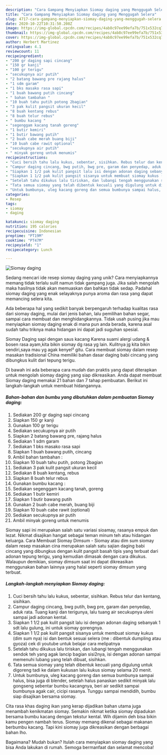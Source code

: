 ```yaml
---
description: "Cara Gampang Menyiapkan Siomay daging yang Menggugah Selera"
title: "Cara Gampang Menyiapkan Siomay daging yang Menggugah Selera"
slug: 4717-cara-gampang-menyiapkan-siomay-daging-yang-menggugah-selera
date: 2020-10-22T10:31:50.208Z
image: https://img-global.cpcdn.com/recipes/4ab8c97ee99efa7b/751x532cq70/siomay-daging-foto-resep-utama.jpg
thumbnail: https://img-global.cpcdn.com/recipes/4ab8c97ee99efa7b/751x532cq70/siomay-daging-foto-resep-utama.jpg
cover: https://img-global.cpcdn.com/recipes/4ab8c97ee99efa7b/751x532cq70/siomay-daging-foto-resep-utama.jpg
author: Herbert Martinez
ratingvalue: 4.1
reviewcount: 11
recipeingredient:
- "200 gr daging sapi cincang"
- "150 gr kanji"
- "100 gr terigu"
- "secukupnya air putih"
- "2 batang bawang pre rajang halus"
- "1 sdm garam"
- "1 bks masako rasa sapi"
- "1 buah bawang putih cincang"
- " bahan tambahan "
- "10 buah tahu putih potong 2bagian"
- "3 pak kulit pangsit ukuran kecil"
- "8 buah kentang rebus"
- "8 buah telur rebus"
- " bumbu kacang "
- "segenggam kacang tanah goreng"
- "1 butir kemiri"
- "1 butir bawang putih"
- "2 buah cabe merah buang biji"
- "10 buah cabe rawit optional"
- "secukupnya air putih"
- " minyak goreng untuk menumis"
recipeinstructions:
- "Cuci bersih tahu lalu kukus, sebentar, sisihkan. Rebus telur dan kentang, sisihkan."
- "Campur daging cincang, bwg putih, bwg pre, garam dan penyedap, aduk rata. Tuang kanji dan terigunya, lalu tuang air secukupnya uleni sampai jadi adonan kental."
- "Siapkan 1 1/2 pak kulit pangsit lalu isi dengan adonan daging sebanyak 1 sdt lalu gulung, ini untuk siomay gorengnya."
- "Siapkan 1 1/2 pak kulit pangsit sisanya untuk membuat siomay kukus (dim sum nya) isi dan bentuk sesuai selera (me : dibentuk dumpling atau gyoza) cek di youtube untuk belajar cara melipatnya"
- "Setelah tahu dikukus lalu tiriskan, dan lubangi tengah menggunakan sendok teh yang agak lancip bagian sisi2nya, isi dengan adonan sampai memenuhi lubang yang telah dibuat, sisihkan."
- "Tata semua siomay yang telah dibentuk kecuali yang digulung untuk digoreng tadi ke dalam kukusan lalu kukus siomay selama 20 menit."
- "Untuk bumbunya, uleg kacang goreng dan semua bumbunya sampai halus, bisa juga di blender, setelah halus panaskan sedikit minyak lalu gongseng sebentar bumbu kacangnya, beri air sedikit sampai bumbunya agak cair, cicipi rasanya. Tunggu sampai mendidih, bumbu siap disajikan bersama siomay."
categories:
- Resep
tags:
- siomay
- daging

katakunci: siomay daging 
nutrition: 195 calories
recipecuisine: Indonesian
preptime: "PT19M"
cooktime: "PT47M"
recipeyield: "1"
recipecategory: Lunch

---
```



![Siomay daging](https://img-global.cpcdn.com/recipes/4ab8c97ee99efa7b/751x532cq70/siomay-daging-foto-resep-utama.jpg)

Sedang mencari ide resep siomay daging yang unik? Cara menyiapkannya memang tidak terlalu sulit namun tidak gampang juga. Jika salah mengolah maka hasilnya tidak akan memuaskan dan bahkan tidak sedap. Padahal siomay daging yang enak selayaknya punya aroma dan rasa yang dapat memancing selera kita.

Ada beberapa hal yang sedikit banyak berpengaruh terhadap kualitas rasa dari siomay daging, mulai dari jenis bahan, lalu pemilihan bahan segar, sampai cara membuat dan menghidangkannya. Tidak usah pusing jika mau menyiapkan siomay daging enak di mana pun anda berada, karena asal sudah tahu triknya maka hidangan ini dapat jadi suguhan spesial.

Siomay Daging sapi dengan saus kacang Karena suami alergi udang &amp; bosen rasa ayam,kita bikin siomay dg rasa yg lain. Kulitnya jg kita bikin sendiri,saya mau yg agak kenyel² gitu. Cara membuat siomay dalam resep masakan tradisional China memiliki bahan dasar daging babi cincang yang dibungkus kulit dari tepung terigu.


Di bawah ini ada beberapa cara mudah dan praktis yang dapat diterapkan untuk mengolah siomay daging yang siap dikreasikan. Anda dapat membuat Siomay daging memakai 21 bahan dan 7 tahap pembuatan. Berikut ini langkah-langkah untuk membuat hidangannya.

<!--inarticleads1-->

##### Bahan-bahan dan bumbu yang dibutuhkan dalam pembuatan Siomay daging:

1. Sediakan 200 gr daging sapi cincang
1. Siapkan 150 gr kanji
1. Gunakan 100 gr terigu
1. Sediakan secukupnya air putih
1. Siapkan 2 batang bawang pre, rajang halus
1. Sediakan 1 sdm garam
1. Sediakan 1 bks masako rasa sapi
1. Siapkan 1 buah bawang putih, cincang
1. Ambil  bahan tambahan :
1. Siapkan 10 buah tahu putih, potong 2bagian
1. Sediakan 3 pak kulit pangsit ukuran kecil
1. Sediakan 8 buah kentang, rebus
1. Siapkan 8 buah telur rebus
1. Gunakan  bumbu kacang :
1. Sediakan segenggam kacang tanah, goreng
1. Sediakan 1 butir kemiri
1. Siapkan 1 butir bawang putih
1. Gunakan 2 buah cabe merah, buang biji
1. Siapkan 10 buah cabe rawit (optional)
1. Sediakan secukupnya air putih
1. Ambil  minyak goreng untuk menumis


Siomay sapi ini merupakan salah satu variasi sioamay, rasanya empuk dan lezat. Nikmat disajikan hangat sebagai teman minum teh atau hidangan keluarga. Cara Membuat Siomay Dimsum - Siomay atau dim sum siomay dalam resep masakan cina merupakan salah satu sajian daging babi cincang yang dibungkus dengan kulit pangsit basah tipis yang terbuat dari adonan tepung terigu, yang kemudian dimasak dengan cara dikukus. Walaupun demikian, siomay dimsum saat ini dapat dikreasikan menggunakan bahan lainnya yang halal seperti siomay dimsum yang terbuat. 

<!--inarticleads2-->

##### Langkah-langkah menyiapkan Siomay daging:

1. Cuci bersih tahu lalu kukus, sebentar, sisihkan. Rebus telur dan kentang, sisihkan.
1. Campur daging cincang, bwg putih, bwg pre, garam dan penyedap, aduk rata. Tuang kanji dan terigunya, lalu tuang air secukupnya uleni sampai jadi adonan kental.
1. Siapkan 1 1/2 pak kulit pangsit lalu isi dengan adonan daging sebanyak 1 sdt lalu gulung, ini untuk siomay gorengnya.
1. Siapkan 1 1/2 pak kulit pangsit sisanya untuk membuat siomay kukus (dim sum nya) isi dan bentuk sesuai selera (me : dibentuk dumpling atau gyoza) cek di youtube untuk belajar cara melipatnya
1. Setelah tahu dikukus lalu tiriskan, dan lubangi tengah menggunakan sendok teh yang agak lancip bagian sisi2nya, isi dengan adonan sampai memenuhi lubang yang telah dibuat, sisihkan.
1. Tata semua siomay yang telah dibentuk kecuali yang digulung untuk digoreng tadi ke dalam kukusan lalu kukus siomay selama 20 menit.
1. Untuk bumbunya, uleg kacang goreng dan semua bumbunya sampai halus, bisa juga di blender, setelah halus panaskan sedikit minyak lalu gongseng sebentar bumbu kacangnya, beri air sedikit sampai bumbunya agak cair, cicipi rasanya. Tunggu sampai mendidih, bumbu siap disajikan bersama siomay.


Cita rasa khas daging ikan yang kerap dijadikan bahan utama juga menambah kenikmatan siomay. Semakin nikmat ketika siomay dipadukan bersama bumbu kacang dengan tekstur kental. Wih dijamin deh bisa bikin kamu pengen nambah terus. Siomay memang dikenal sebagai makanan berbumbu kacang. Tapi kini siomay juga dikreasikan dengan berbagai bahan lho. 

Bagaimana? Mudah bukan? Itulah cara menyiapkan siomay daging yang bisa Anda lakukan di rumah. Semoga bermanfaat dan selamat mencoba!
